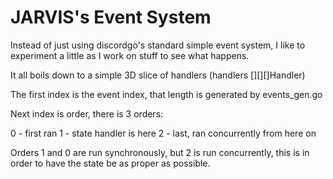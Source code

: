 # JARVIS's Event System

Instead of just using discordgo's standard simple event system, I like to experiment a little as I work on stuff to see what happens.

It all boils down to a simple 3D slice of handlers (handlers [][][]Handler)

The first index is the event index, that length is generated by events_gen.go

Next index is order, there is 3 orders:

0 - first ran
1 - state handler is here
2 - last, ran concurrently from here on

Orders 1 and 0 are run synchronously, but 2 is run concurrently, this is in order to have the state be as proper as possible.
